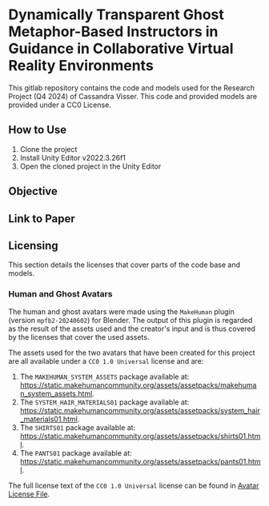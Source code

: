 # Dynamically Transparent Ghost Metaphor-Based Instructors in Guidance in Collaborative Virtual Reality Environments
This gitlab repository contains the code and models used for the Research Project (Q4 2024) of Cassandra Visser.
This code and provided models are provided under a CC0 License.

## How to Use
1. Clone the project
2. Install Unity Editor v2022.3.26f1
3. Open the cloned project in the Unity Editor

## Objective

## Link to Paper

## Licensing
This section details the licenses that cover parts of the code base and models.

### Human and Ghost Avatars
The human and ghost avatars were made using the `MakeHuman` plugin (version `mpfb2-20240602`) for Blender. 
The output of this plugin is regarded as the result of the assets used and the creator's input and is thus covered by the licenses that cover the used assets.

The assets used for the two avatars that have been created for this project are all available under a `CC0 1.0 Universal` license and are:
1. The `MAKEHUMAN_SYSTEM_ASSETS` package available at: https://static.makehumancommunity.org/assets/assetpacks/makehuman_system_assets.html.
2. The `SYSTEM_HAIR_MATERIALS01` package available at: https://static.makehumancommunity.org/assets/assetpacks/system_hair_materials01.html.
3. The `SHIRTS01` package available at: https://static.makehumancommunity.org/assets/assetpacks/shirts01.html.
4. The `PANTS01` package available at: https://static.makehumancommunity.org/assets/assetpacks/pants01.html.

The full license text of the `CC0 1.0 Universal` license can be found in [Avatar License File](LICENSE.AVATARS.md).
